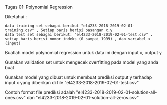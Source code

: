 Tugas 01: Polynomial Regression

Diketahui :

    data training set sebagai berikut "el4233-2018-2019-02-01-training.csv" , Setiap baris berisi pasangan x,y
    data test set sebagai berikut: "el4233-2018-2019-02-01-test.csv" . setiap baris berisi nomor indeks (0 sampai 1999) , dan variabel x (input)


Buatlah model polynomial regression untuk data ini dengan input x, output y

Gunakan validation set untuk mengecek overfitting pada model yang anda buat


Gunakan model yang dibuat untuk membuat prediksi output y terhadap input x yang diberikan di file "el4233-2018-2019-02-01-test.csv"

Contoh format file prediksi adalah "el4233-2018-2019-02-01-solution-all-ones.csv" dan "el4233-2018-2019-02-01-solution-all-zeros.csv"
